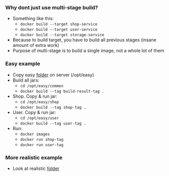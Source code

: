 ### Why dont just use multi-stage build?
* Something like this:
    * `docker build --target shop-service`
    * `docker build --target user-service`
    * `docker build --target storage-service`
* Because to build target, you have to build all previous stages (insane amount of extra work)
* Purpose of multi-stage is to build a single image, not a whole lot of them 

### Easy example
* Copy easy [folder](easy) on server (/opt/easy)
* Build all jars:
    * `cd /opt/easy/common`
    * `docker build --tag build-result-tag .`
* Shop. Copy & run jar:
    * `cd /opt/easy/shop`
    * `docker build --tag shop-tag .`
* User. Copy & run jar:
    * `cd /opt/easy/user`
    * `docker build --tag user-tag .`
* Run:
    * `docker images`
    * `docker run shop-tag`
    * `docker run user-tag`

### More realistic example
* Look at realistic [folder](realistic)
